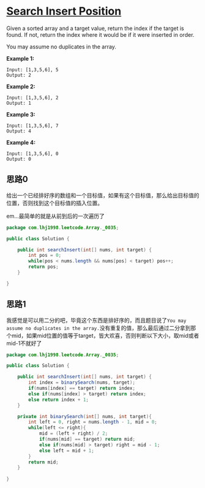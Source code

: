 # [Search Insert Position](https://leetcode.com/problems/search-insert-position/)

Given a sorted array and a target value, return the index if the target is found. If not, return the index where it would be if it were inserted in order.

You may assume no duplicates in the array.

**Example 1:**

```
Input: [1,3,5,6], 5
Output: 2
```

**Example 2:**

```
Input: [1,3,5,6], 2
Output: 1
```

**Example 3:**

```
Input: [1,3,5,6], 7
Output: 4
```

**Example 4:**

```
Input: [1,3,5,6], 0
Output: 0
```

## 思路0

给出一个已经排好序的数组和一个目标值，如果有这个目标值，那么给出目标值的位置，否则找到这个目标值的插入位置。

em...最简单的就是从前到后的一次遍历了

```java
package com.lhj1998.leetcode.Array._0035;

public class Solution {

    public int searchInsert(int[] nums, int target) {
        int pos = 0;
        while(pos < nums.length && nums[pos] < target) pos++;
        return pos;
    }

}
```

## 思路1

我感觉是可以用二分的吧，毕竟这个东西是排好序的，而且题目说了`You may assume no duplicates in the array.`没有重复的值，那么最后通过二分拿到那个mid，如果mid位置的值等于target，皆大欢喜，否则判断以下大小，取mid或者mid-1不就好了

```java
package com.lhj1998.leetcode.Array._0035;

public class Solution {

    public int searchInsert(int[] nums, int target) {
        int index = binarySearch(nums, target);
        if(nums[index] == target) return index;
        else if(nums[index] > target) return index;
        else return index + 1;
    }

    private int binarySearch(int[] nums, int target){
        int left = 0, right = nums.length - 1, mid = 0;
        while(left <= right){
            mid = (left + right) / 2;
            if(nums[mid] == target) return mid;
            else if(nums[mid] > target) right = mid - 1;
            else left = mid + 1;
        }
        return mid;
    }
    
}

```

